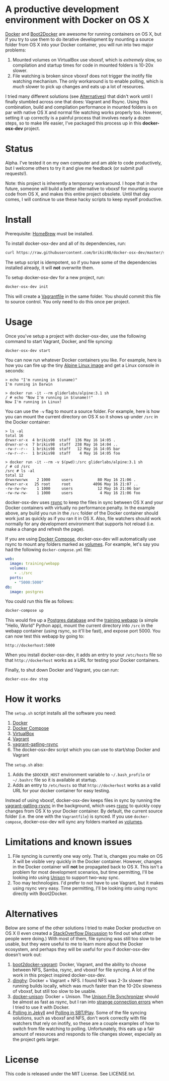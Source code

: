 # A productive development environment with Docker on OS X

[Docker](https://www.docker.com/) and [Boot2Docker](http://boot2docker.io/) are
awesome for running containers on OS X, but if you try to use them to do
iterative development by mounting a source folder from OS X into your Docker 
container, you will run into two major problems:

1. Mounted volumes on VirtualBox use vboxsf, which is *extremely* slow, so
   compilation and startup times for code in mounted folders is 10-20x slower.
2. File watching is broken since vboxsf does not trigger the inotify file 
   watching mechanism. The only workaround is to enable polling, which is *much*
   slower to pick up changes and eats up a lot of resources.

I tried many different solutions (see [Alternatives](#alternatives)) that didn't
work until I finally stumbled across one that does: Vagrant and Rsync. Using
this combination, build and compilation performance in mounted folders is on
par with native OS X and normal file watching works properly too. However, 
setting it up correctly is a painful process that involves nearly a dozen steps, 
so to make life easier, I've packaged this process up in this **docker-osx-dev** 
project. 

# Status

Alpha. I've tested it on my own computer and am able to code productively, but
I welcome others to try it and give me feedback (or submit pull requests!).

Note: this project is inherently a temporary workaround. I hope that in the 
future, someone will build a better alternative to vboxsf for mounting source 
code from OS X, and makes this entire project obsolete. Until that day comes, I 
will continue to use these hacky scripts to keep myself productive.

# Install

Prerequisite: [HomeBrew](http://brew.sh/) must be installed.

To install docker-osx-dev and all of its dependencies, run:

```sh
curl https://raw.githubusercontent.com/brikis98/docker-osx-dev/master/setup.sh | bash
```

The setup script is idempotent, so if you have some of the dependencies 
installed already, it will **not** overwrite them. 

To setup docker-osx-dev for a new project, run:

```sh
docker-osx-dev init
```

This will create a [Vagrantfile](http://docs.vagrantup.com/v2/vagrantfile/) in
the same folder. You should commit this file to source control. You only need
to do this once per project.

# Usage

Once you've setup a project with docker-osx-dev, use the following command to
start Vagrant, Docker, and file syncing:

```sh
docker-osx-dev start
```

You can now run whatever Docker containers you like. For example, here is how 
you can fire up the tiny [Alpine Linux image](https://registry.hub.docker.com/u/gliderlabs/alpine/)
and get a Linux console in seconds:

```
> echo "I'm running in $(uname)"
I'm running in Darwin

> docker run -it --rm gliderlabs/alpine:3.1 sh
/ # echo "Now I'm running in $(uname)!"
Now I'm running in Linux!
```

You can use the `-v` flag to mount a source folder. For example, here is how
you can mount the current directory on OS X so it shows up under `/src` in the
Docker container:

```
> ls -al
total 16
drwxr-xr-x  4 brikis98  staff  136 May 16 14:05 .
drwxr-xr-x  7 brikis98  staff  238 May 16 14:04 ..
-rw-r--r--  1 brikis98  staff   12 May 16 14:05 bar
-rw-r--r--  1 brikis98  staff    4 May 16 14:05 foo

> docker run -it --rm -v $(pwd):/src gliderlabs/alpine:3.1 sh
/ # cd /src
/src # ls -al
total 12
drwxrwxrwx    2 1000     users           80 May 16 21:06 .
drwxr-xr-x   25 root     root          4096 May 16 21:07 ..
-rw-rw-rw-    1 1000     users           12 May 16 21:06 bar
-rw-rw-rw-    1 1000     users            4 May 16 21:06 foo

```

docker-osx-dev uses [rsync](http://en.wikipedia.org/wiki/Rsync)
to keep the files in sync between OS X and your Docker containers with virtually
no performance penalty. In the example above, any build you run in the `/src` 
folder of the Docker container should work just as quickly as if you ran it in
OS X. Also, file watchers should work normally for any development environment 
that supports hot reload (i.e. make a change and refresh the page).

If you are using [Docker Compose](https://docs.docker.com/compose/), 
docker-osx-dev will automatically use rsync to mount any folders marked as
[volumes](https://docs.docker.com/compose/yml/#volumes). For example, let's say 
you had the following `docker-compose.yml` file:

```yml
web:  
  image: training/webapp
  volumes:
    - .:/src
  ports:
    - "5000:5000"
db:
  image: postgres    
```

You could run this file as follows:

```sh
docker-compose up
```

This would fire up a [Postgres 
database](https://registry.hub.docker.com/u/library/postgres/) and the [training 
webapp](https://registry.hub.docker.com/u/training/webapp/) (a simple "Hello, 
World" Python app), mount the current directory into `/src` in the webapp 
container (using rsync, so it'll be fast), and expose port 5000. You can now
test this webapp by going to:

```
http://dockerhost:5000
```

When you install docker-osx-dev, it adds an entry to your `/etc/hosts` file so
that `http://dockerhost` works as a URL for testing your Docker containers.

Finally, to shut down Docker and Vagrant, you can run:

```
docker-osx-dev stop
```

# How it works

The `setup.sh` script installs all the software you need:

1. [Docker](https://www.docker.com/)
2. [Docker Compose](https://docs.docker.com/compose/)
3. [VirtualBox](https://www.virtualbox.org/)
4. [Vagrant](https://www.vagrantup.com/)
5. [vagrant-gatling-rsync](https://github.com/smerrill/vagrant-gatling-rsync)
6. The docker-osx-dev script which you can use to start/stop Docker and Vagrant

The `setup.sh` also:

1. Adds the `$DOCKER_HOST` environment variable to `~/.bash_profile` or
   `~/.bashrc` file so it is available at startup.
2. Adds an entry to `/etc/hosts` so that `http://dockerhost` works as a valid
   URL for your docker container for easy testing.

Instead of using vboxsf, docker-osx-dev keeps files in sync by running the
[vagrant-gatling-rsync](https://github.com/smerrill/vagrant-gatling-rsync) in
the background, which uses [rsync](http://en.wikipedia.org/wiki/Rsync) to 
quickly copy changes from OS X to your Docker container. By default, the current
source folder (i.e. the one with the `Vagrantfile`) is synced. If you use 
`docker-compose`, docker-osx-dev will sync any folders marked as 
[volumes](https://docs.docker.com/compose/yml/#volumes).

# Limitations and known issues

1. File syncing is currently one way only. That is, changes you make on OS X
   will be visible very quickly in the Docker container. However, changes in the
   Docker container will **not** be propagated back to OS X. This isn't a 
   problem for most development scenarios, but time permitting, I'll be looking
   into using [Unison](http://www.cis.upenn.edu/~bcpierce/unison/) to support
   two-way sync.
2. Too may technologies. I'd prefer to not have to use Vagrant, but it makes
   using rsync very easy. Time permitting, I'll be looking into using rsync
   directly with Boot2Docker.

# Alternatives

Below are some of the other solutions I tried to make Docker productive on OS X
(I even created a [StackOverflow Discussion](http://stackoverflow.com/questions/30090007/whats-the-right-way-to-setup-a-development-environment-on-os-x-with-docker)
to find out what other people were doing.) With most of them, file syncing was 
still too slow to be usable, but they were useful to me to learn more about the
Docker ecosystem, and perhaps they will be useful for you if docker-osx-dev 
doesn't work out:

1. [boot2docker-vagrant](https://github.com/blinkreaction/boot2docker-vagrant):
   Docker, Vagrant, and the ability to choose between NFS, Samba, rsync, and 
   vboxsf for file syncing. A lot of the work in this project inspired 
   docker-osx-dev.
2. [dinghy](https://github.com/codekitchen/dinghy): Docker + Vagrant + NFS. 
   I found NFS was 2-3x slower than running builds locally, which was much 
   faster than the 10-20x slowness of vboxsf, but still too slow to be usable.
3. [docker-unison](https://github.com/leighmcculloch/docker-unison): Docker +
   Unison. The [Unison File Synchronizer](http://www.cis.upenn.edu/~bcpierce/unison/)
   should be almost as fast as rsync, but I ran into [strange connection 
   errors](https://github.com/leighmcculloch/docker-unison/issues/2) when I 
   tried to use it with Docker.
4. [Polling in Jekyll](http://salizzar.net/2014/11/06/creating-a-github-jekyll-blog-using-docker/)
   and [Polling in SBT/Play](http://stackoverflow.com/a/26035919/483528). Some
   of the file syncing solutions, such as vboxsf and NFS, don't work correctly
   with file watchers that rely on inotify, so these are a couple examples of 
   how to switch from file watching to polling. Unfortunately, this eats up a
   fair amount of resources and responds to file changes slower, especially as
   the project gets larger.

# License

This code is released under the MIT License. See LICENSE.txt.